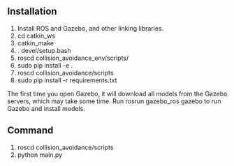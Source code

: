 ## Installation 
1. Install ROS and Gazebo, and other linking libraries. 
2. cd catkin_ws
3. catkin_make
3. . devel/setup.bash
4. roscd collision_avoidance_env/scripts/
5. sudo pip install -e .
6. roscd collision_avoidance/scripts
7. sudo pip install -r requirements.txt

The first time you open Gazebo, it will download all models from the Gazebo servers, which may take some time. Run rosrun gazebo_ros gazebo to run Gazebo and install models.

## Command
1. roscd collision_avoidance/scripts
2. python main.py
